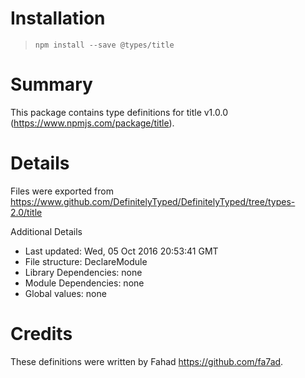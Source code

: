 # Installation
> `npm install --save @types/title`

# Summary
This package contains type definitions for title v1.0.0 (https://www.npmjs.com/package/title).

# Details
Files were exported from https://www.github.com/DefinitelyTyped/DefinitelyTyped/tree/types-2.0/title

Additional Details
 * Last updated: Wed, 05 Oct 2016 20:53:41 GMT
 * File structure: DeclareModule
 * Library Dependencies: none
 * Module Dependencies: none
 * Global values: none

# Credits
These definitions were written by Fahad <https://github.com/fa7ad>.
